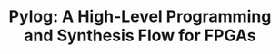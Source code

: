 ---
layout: page
title: "Pylog: A High-Level Programming and Synthesis Flow for FPGAs"
enable_hyperlink: true
redirect: http://sitaohuang.com/publications/2021_pylog.pdf
first_author_link: http://sitaohuang.com/#projects
description: |
 · Enabling high-level, algorithm-centric Python programming and synthesis flow for FPGA.
 · Developing optimization and design space exploration mechanisms.
 · Developing language constructs to embody FPGA interconnection concepts.
importance: 1
category: research
---